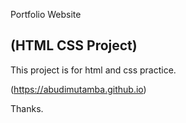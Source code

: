 Portfolio Website 

## (HTML CSS Project)

This project is for html and css practice.

(https://abudimutamba.github.io)

Thanks.
